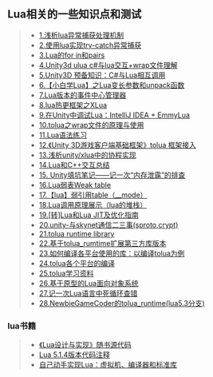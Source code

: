 ## Lua相关的一些知识点和测试  

>* [1.浅析lua异常捕获处理机制](./https://blog.csdn.net/mycwq/article/details/49256003)  
>* [2.使用lua实现try-catch异常捕获](https://blog.csdn.net/waruqi/article/details/53649634)  
>* [3.Lua的for in和pairs](https://blog.csdn.net/liuyuan185442111/article/details/54144348)  
>* [4.Unity3d ulua c#与lua交互+wrap文件理解](https://blog.csdn.net/pengdongwei/article/details/50420612)  
>* [5.Unity3D 预备知识：C#与Lua相互调用](http://www.cnblogs.com/zhuweisky/p/6705095.html)  
>* [6.【小白学Lua】之Lua变长参数和unpack函数](https://www.cnblogs.com/msxh/p/10054070.html)  
>* [7.Lua版本的事件中心管理器](./LuaEventMgr)  
>* [8.lua热更框架之XLua](https://www.cnblogs.com/IAMTOM/p/9498393.html)  
>* [9.在Unity中调试Lua：IntelliJ IDEA + EmmyLua](https://blog.csdn.net/David_Dai_1108/article/details/74279111)  
>* [10.tolua之wrap文件的原理与使用](https://www.cnblogs.com/msxh/p/9813147.html)  
>* [11.Lua语法练习](./LuaTraining)  
>* [12.《Unity 3D游戏客户端基础框架》tolua 框架接入](https://blog.csdn.net/linshuhe1/article/details/77816480)  
>* [13.浅析unity/xlua中的协程实现](https://www.cnblogs.com/zblade/p/9857808.html)  
>* [14.Lua和C++交互总结](https://blog.csdn.net/shun_fzll/article/details/39120965)  
>* [15. Unity填坑笔记——记一次“内存泄露”的排查](http://www.manew.com/thread-141722-1-1.html)  
>* [16.Lua弱表Weak table](https://blog.csdn.net/shimazhuge/article/details/40310233)  
>* [17.【lua】弱引用table（__mode）](https://www.cnblogs.com/colin-chan/articles/4774651.html)  
>* [18.Lua调用原理展示（lua的堆栈）](https://blog.csdn.net/zhuzhuyule/article/details/41086745)  
>* [19.[转]Lua和Lua JIT及优化指南](https://www.cnblogs.com/zhaoqingqing/p/10397867.html)  
>* [20.unity-与skynet通信二三事(sproto,crypt)](https://blog.csdn.net/yangxuan0261/article/details/78037789)  
>* [21.tolua runtime library](https://github.com/topameng/tolua_runtime)  
>* [22.基于tolua_rumtime扩展第三方库版本](https://github.com/jarjin/tolua_rumtime)  
>* [23.如何编译各平台使用的库：以编译tolua为例](https://blog.csdn.net/huangyushi/article/details/74457121)  
>* [24.tolua各个平台的编译](https://blog.csdn.net/Rhett_Yuan/article/details/79656306)  
>* [25.tolua学习资料](https://github.com/xinzhuzi/Record/tree/master/source/_posts/Unity/ToLua)  
>* [26.基于原型的Lua面向对象系统](https://github.com/kurapica/PLoop/blob/master/README-zh.md)  
>* [27.记一次Lua语言中死循环查错](https://www.cnblogs.com/lijiajia/p/10817407.html)  
>* [28.NewbieGameCoder的tolua_runtime(lua5.3分支)](https://github.com/NewbieGameCoder/tolua_runtime)  


### lua书籍  
>* [《Lua设计与实现》随书源代码](https://github.com/lichuang/Lua-Source-Internal)  
>* [Lua 5.1.4版本代码注释](https://github.com/lichuang/Lua-5.1.4-codedump)  
>* [自己动手实现Lua：虚拟机、编译器和标准库](https://github.com/zxh0/luago-book)  
